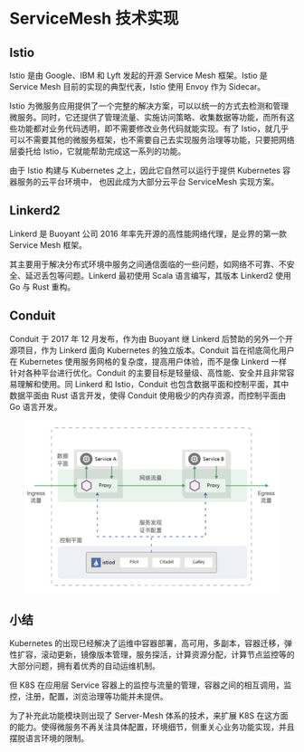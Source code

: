 # ServiceMesh 技术实现


## Istio

Istio 是由 Google、IBM 和 Lyft 发起的开源 Service Mesh 框架。Istio 是 Service Mesh 目前的实现的典型代表，Istio 使用 Envoy 作为 Sidecar。

Istio 为微服务应用提供了一个完整的解决方案，可以以统一的方式去检测和管理微服务。同时，它还提供了管理流量、实施访问策略、收集数据等功能，而所有这些功能都对业务代码透明，即不需要修改业务代码就能实现。有了 Istio，就几乎可以不需要其他的微服务框架，也不需要自己去实现服务治理等功能，只要把网络层委托给 Istio，它就能帮助完成这一系列的功能。

由于 Istio 构建与 Kubernetes 之上，因此它自然可以运行于提供  Kubernetes 容器服务的云平台环境中， 也因此成为大部分云平台 ServiceMesh 实现方案。

## Linkerd2

Linkerd 是 Buoyant 公司 2016 年率先开源的高性能网络代理，是业界的第一款 Service Mesh 框架。

其主要用于解决分布式环境中服务之间通信面临的一些问题，如网络不可靠、不安全、延迟丢包等问题。Linkerd 最初使用 Scala 语言编写，其版本 Linkerd2 使用 Go 与 Rust 重构。

## Conduit

Conduit 于 2017 年 12 月发布，作为由 Buoyant 继 Linkerd 后赞助的另外一个开源项目，作为 Linkerd 面向 Kubernetes 的独立版本。Conduit 旨在彻底简化用户在 Kubernetes 使用服务网格的复杂度，提高用户体验，而不是像 Linkerd 一样针对各种平台进行优化。Conduit 的主要目标是轻量级、高性能、安全并且非常容易理解和使用。同 Linkerd 和 Istio，Conduit 也包含数据平面和控制平面，其中数据平面由 Rust 语言开发，使得 Conduit 使用极少的内存资源，而控制平面由 Go 语言开发。



<div  align="center">
	<img src="../assets/istio.png" width = "450"  align=center />
</div>


## 小结

Kubernetes 的出现已经解决了运维中容器部署，高可用，多副本，容器迁移，弹性扩容，滚动更新，镜像版本管理，服务探活，计算资源分配，计算节点监控等的大部分问题，拥有着优秀的自动运维机制。

但 K8S 在应用层 Service 容器上的监控与流量的管理，容器之间的相互调用，监控，注册，配置，浏览治理等功能并未提供。

为了补充此功能模块则出现了 Server-Mesh 体系的技术，来扩展 K8S 在这方面的能力。使得微服务不再关注具体配置，环境细节，侧重关心业务功能实现，并且摆脱语言环境的限制。
